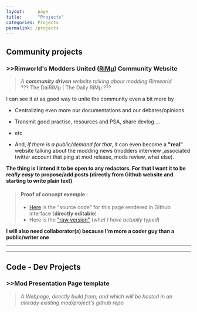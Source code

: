 ```yaml
---
layout:     page
title:      "Projects"
categories: Projects
permalink: /projects
---
```

## Community projects

### >>Rimworld's Modders United (**[RiMµ](https://github.com/RimWorldMod)**) Community Website
>*A __community driven__ website talking about modding Rimworld*          
   > ??? The DaiRiMµ \| The Daily RiMµ ???

I can see it at as good way to unite the community even a bit more  by 

- Centralizing even more our documentations and our debates/opinions

- Transmit good practise, resources and PSA, share devlog ... 

- etc 

- And, *if there is a public/demand for that*, it can even become a **"real"** website talking about the modding news (modders interview ,associated twitter account that ping at mod release, mods review, what else). 
 
**The thing is I intend it to be open to any redactors. For that I want it to be _really easy_ to propose/add posts (directly from Github website and starting to write plain text)**

> #### Proof of concept exemple :
> - [Here](https://github.com/kaptain-kavern/kaptain-kavern.github.io/blob/master/pages/projects.markdown) is the "source code" for this page rendered in Github interface (**directly editable**)
> - Here is the ["raw version"](https://raw.githubusercontent.com/kaptain-kavern/kaptain-kavern.github.io/master/pages/projects.markdown) (*what I have actually typed*)

**I will also need collaborator(_s_) because I'm more a coder guy than a public/writer one**

___
___

## Code - Dev Projects

### >>Mod Presentation Page template
>*A Webpage, directly build from; and which will be hosted in an already existing mod/project's github repo*
